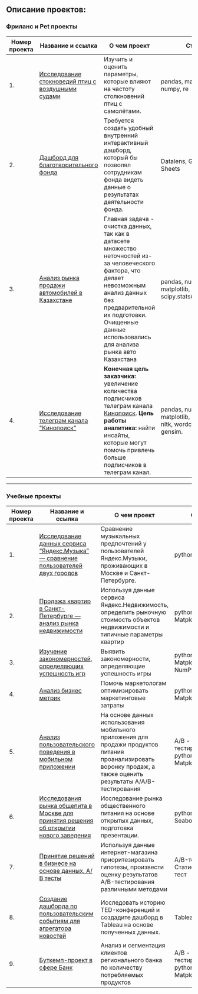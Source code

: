 ## Описание проектов:
### Фриланс и Pet проекты

| Номер проекта | Название и ссылка | О чем проект   |Стек                                                         |Сфера деятельности|
|----|------------------------------------------------------------| ------------------------------------------------------------|------------------------------------------------------------ |--------------------------------------------|
|1.|[Исследование стокноведий птиц с воздушными судами](https://github.com/AlexBagrov/Portfolio/tree/main/%D0%92%D0%BD%D0%B5%D1%83%D1%87%D0%B5%D0%B1%D0%BD%D1%8B%D0%B5%20%D1%84%D1%80%D0%B8%D0%BB%D0%B0%D0%BD%D1%81%20%D0%B8%20pet%20%D0%BF%D1%80%D0%BE%D0%B5%D0%BA%D1%82%D1%8B/1.%D0%A1%D1%82%D0%BE%D0%BB%D0%BA%D0%BD%D0%BE%D0%B2%D0%B5%D0%BD%D0%B8%D1%8F%20%D0%BF%D1%82%D0%B8%D1%86%20%D1%81%20%D0%B2%D0%BE%D0%B7%D0%B4%D1%83%D1%88%D0%BD%D1%8B%D0%BC%D0%B8%20%D1%81%D1%83%D0%B4%D0%B0%D0%BC%D0%B8(pet))|Изучить и оценить параметры, которые влияют на частоту столкновений птиц с самолётами.|pandas, matplotlib, numpy, re|Авиация, обсуживание аэропорта.
|2.|[Дашборд для благотворительного фонда](https://datalens.yandex/n5f50bqto9xsc)|Требуется создать удобный внутренний интерактивный дашборд, который бы позволял сотрудникам фонда видеть данные о результатах деятельности фонда.|Datalens, Google Sheets|Благотворительная деятельность.
|3.|[Анализ рынка продажи автомобилей в Казахстане](https://github.com/AlexBagrov/Portfolio/tree/main/%D0%92%D0%BD%D0%B5%D1%83%D1%87%D0%B5%D0%B1%D0%BD%D1%8B%D0%B5%20%D1%84%D1%80%D0%B8%D0%BB%D0%B0%D0%BD%D1%81%20%D0%B8%20pet%20%D0%BF%D1%80%D0%BE%D0%B5%D0%BA%D1%82%D1%8B/3.%D0%90%D0%B2%D1%82%D0%BE%D1%80%D1%8B%D0%BD%D0%BE%D0%BA%20%D0%9A%D0%B0%D0%B7%D0%B0%D1%85%D1%81%D1%82%D0%B0%D0%BD%D0%B0%2C%20%D0%BE%D1%87%D0%B8%D1%81%D1%82%D0%BA%D0%B0%20%D0%B4%D0%B0%D0%BD%D0%BD%D1%8B%D1%85(pet))|Главная задача -  очистка данных, так как в датасете множество неточностей из-за человеческого фактора, что делает невозможным анализ данных без предварительной их подготовки. Очищенные данные использовались для анализа рынка авто Казахстана|pandas, numpy, matplotlib, seaborn, re, scipy.stats(spearmanr)|Авторынок|
|4.|[Исследование телеграм канала "Кинопоиск"](https://github.com/AlexBagrov/Portfolio/tree/main/%D0%92%D0%BD%D0%B5%D1%83%D1%87%D0%B5%D0%B1%D0%BD%D1%8B%D0%B5%20%D1%84%D1%80%D0%B8%D0%BB%D0%B0%D0%BD%D1%81%20%D0%B8%20pet%20%D0%BF%D1%80%D0%BE%D0%B5%D0%BA%D1%82%D1%8B/4.%D0%9A%D0%B8%D0%BD%D0%BE%D0%BF%D0%BE%D0%B8%D1%81%D0%BA_%D1%82%D0%B5%D0%BB%D0%B5%D0%B3%D1%80%D0%B0%D0%BC_%D0%BA%D0%B0%D0%BD%D0%B0%D0%BB(%D0%A5%D0%B0%D0%BA%D0%B0%D1%82%D0%BE%D0%BD))|**Конечная цель заказчика:** увеличение количества подписчиков телеграм канала [Кинопоиск](https://https://t.me/kinopoisk). **Цель работы аналитика:** найти инсайты, которые могут помочь привлечь больше подписчиков в телеграм канал.|pandas, numpy, matplotlib, seaborn, re, nltk, wordcloud, gensim.|Социальные сети|
---
### Учебные проекты
| Номер проекта | Название и ссылка | О чем проект   |Стек                                                         |Сфера деятельности|
|----|------------------------------------------------------------| ------------------------------------------------------------|------------------------------------------------------------ |--------------------------------------------|
|1.|[Исследование данных сервиса “Яндекс.Музыка” — сравнение пользователей двух городов](https://github.com/AlexBagrov/Portfolio/tree/main/%D0%A3%D1%87%D0%B5%D0%B1%D0%BD%D1%8B%D0%B5%20%D0%BF%D1%80%D0%BE%D0%B5%D0%BA%D1%82%D1%8B%20(%D0%AF%D0%BD%D0%B4%D0%B5%D0%BA%D1%81%20%D0%9F%D1%80%D0%B0%D0%BA%D1%82%D0%B8%D0%BA%D1%83%D0%BC)/%D0%AF%D0%BD%D0%B4%D0%B5%D0%BA%D1%81.%D0%9C%D1%83%D0%B7%D1%8B%D0%BA%D0%B0)|Сравнение музыкальных предпочтений у пользователей Яндекс.Музыки, проживающих в Москве и Санкт-Петербурге.|python, pandas|Интернет-сервис, Стриминговый сервис|
|2.|[Продажа квартир в Санкт-Петербурге — анализ рынка недвижимости](https://github.com/AlexBagrov/Portfolio/tree/main/%D0%A3%D1%87%D0%B5%D0%B1%D0%BD%D1%8B%D0%B5%20%D0%BF%D1%80%D0%BE%D0%B5%D0%BA%D1%82%D1%8B%20(%D0%AF%D0%BD%D0%B4%D0%B5%D0%BA%D1%81%20%D0%9F%D1%80%D0%B0%D0%BA%D1%82%D0%B8%D0%BA%D1%83%D0%BC)/%D0%98%D1%81%D1%81%D0%BB%D0%B5%D0%B4%D0%BE%D0%B2%D0%B0%D0%BD%D0%B8%D0%B5%20%D0%9D%D0%B5%D0%B2%D0%B8%D0%B4%D0%B6%D0%B8%D0%BC%D0%BE%D1%81%D1%82%D0%B8)|Используя данные сервиса Яндекс.Недвижимость, определить рыночную стоимость объектов недвижимости и типичные параметры квартир|python, pandas, Matplotlib|Интернет сервисы, площадки объявлений|
|3.|[Изучение закономерностей, определяющих успешность игр](https://github.com/AlexBagrov/Portfolio/tree/main/%D0%A3%D1%87%D0%B5%D0%B1%D0%BD%D1%8B%D0%B5%20%D0%BF%D1%80%D0%BE%D0%B5%D0%BA%D1%82%D1%8B%20(%D0%AF%D0%BD%D0%B4%D0%B5%D0%BA%D1%81%20%D0%9F%D1%80%D0%B0%D0%BA%D1%82%D0%B8%D0%BA%D1%83%D0%BC)/%D0%97%D0%B0%D0%BA%D0%BE%D0%BD%D0%BE%D0%BC%D0%B5%D1%80%D0%BD%D0%BE%D1%81%D1%82%D0%B8%20%D0%BD%D0%B0%20%D1%80%D1%8B%D0%BD%D0%BA%D0%B5%20%D0%B8%D0%B3%D1%80)|Выявить закономерности, определяющие успешность игры |python, pandas, Matplotlib, NumPy|Gamedev, Интернет-магазины|
|4.|[Анализ бизнес метрик](https://github.com/AlexBagrov/Portfolio/tree/main/%D0%A3%D1%87%D0%B5%D0%B1%D0%BD%D1%8B%D0%B5%20%D0%BF%D1%80%D0%BE%D0%B5%D0%BA%D1%82%D1%8B%20(%D0%AF%D0%BD%D0%B4%D0%B5%D0%BA%D1%81%20%D0%9F%D1%80%D0%B0%D0%BA%D1%82%D0%B8%D0%BA%D1%83%D0%BC)/%D0%90%D0%BD%D0%B0%D0%BB%D0%B8%D0%B7%20%D0%B1%D0%B8%D0%B7%D0%BD%D0%B5%D1%81%20%D0%BF%D0%BE%D0%BA%D0%B0%D0%B7%D0%B0%D1%82%D0%B5%D0%BB%D0%B5%D0%B9)|Помочь маркетологам оптимизировать маркетинговые затраты|python, pandas, Matplotlib|Продуктовые кампании, Маркетинг|
|5.|[Анализ пользовательского поведения в мобильном приложении](https://github.com/AlexBagrov/Portfolio/tree/main/%D0%A3%D1%87%D0%B5%D0%B1%D0%BD%D1%8B%D0%B5%20%D0%BF%D1%80%D0%BE%D0%B5%D0%BA%D1%82%D1%8B%20(%D0%AF%D0%BD%D0%B4%D0%B5%D0%BA%D1%81%20%D0%9F%D1%80%D0%B0%D0%BA%D1%82%D0%B8%D0%BA%D1%83%D0%BC)/%D0%90%D0%BD%D0%B0%D0%BB%D0%B8%D0%B7%20%D0%BF%D0%BE%D0%BB%D1%8C%D0%B7%D0%BE%D0%B2%D0%B0%D1%82%D0%B5%D0%BB%D1%8C%D1%81%D0%BA%D0%BE%D0%B3%D0%BE%20%D0%BF%D0%BE%D0%B2%D0%B5%D0%B4%D0%B5%D0%BD%D0%B8%D1%8F)|На основе данных использования мобильного приложения для продажи продуктов питания проанализировать воронку продаж, а также оценить результаты A/A/B-тестирования |A/B - тестирование, python, pandas, Matplotlib, Plotly|Стартап, Бизнес, Интернет-сервисы|
|6.|[Исследования рынка общепита в Москве для принятия решения об открытии нового заведения](https://github.com/AlexBagrov/Portfolio/tree/main/%D0%A3%D1%87%D0%B5%D0%B1%D0%BD%D1%8B%D0%B5%20%D0%BF%D1%80%D0%BE%D0%B5%D0%BA%D1%82%D1%8B%20(%D0%AF%D0%BD%D0%B4%D0%B5%D0%BA%D1%81%20%D0%9F%D1%80%D0%B0%D0%BA%D1%82%D0%B8%D0%BA%D1%83%D0%BC)/%D0%98%D1%81%D1%81%D0%BB%D0%B5%D0%B4%D0%BE%D0%B2%D0%B0%D0%BD%D0%B8%D1%8F%20%D1%80%D1%8B%D0%BD%D0%BA%D0%B0%20%D0%BE%D0%B1%D1%89%D0%B5%D0%BF%D0%B8%D1%82%D0%B0%20%D0%B2%20%D0%9C%D0%BE%D1%81%D0%BA%D0%B2%D0%B5)|Исследование рынка общественного питания на основе открытых данных, подготовка презентации.|python, pandas, Seaborn, Plotly|Стартапы, Бизнес, Оффлайн|
|7.|[Принятие решений в бизнесе на основе данных, А/В тесты](https://github.com/AlexBagrov/Portfolio/tree/main/%D0%A3%D1%87%D0%B5%D0%B1%D0%BD%D1%8B%D0%B5%20%D0%BF%D1%80%D0%BE%D0%B5%D0%BA%D1%82%D1%8B%20(%D0%AF%D0%BD%D0%B4%D0%B5%D0%BA%D1%81%20%D0%9F%D1%80%D0%B0%D0%BA%D1%82%D0%B8%D0%BA%D1%83%D0%BC)/%D0%98%D0%BD%D1%82%D0%B5%D1%80%D0%BD%D0%B5%D1%82-%D0%BC%D0%B0%D0%B3%D0%B0%D0%B7%D0%B8%D0%BD%2C%20AB%2C%20%D0%B3%D0%B8%D0%BF%D0%BE%D1%82%D0%B5%D0%B7%D1%8B) | Используя данные интернет-магазина приоритезировать гипотезы, произвести оценку результатов A/B-тестирования различными методами | A/B-тест, Статистический тест |Интернет-магазин|
|8.|[Создание дашборда по пользовательским событиям для агрегатора новостей](https://github.com/AlexBagrov/Portfolio/tree/main/%D0%A3%D1%87%D0%B5%D0%B1%D0%BD%D1%8B%D0%B5%20%D0%BF%D1%80%D0%BE%D0%B5%D0%BA%D1%82%D1%8B%20(%D0%AF%D0%BD%D0%B4%D0%B5%D0%BA%D1%81%20%D0%9F%D1%80%D0%B0%D0%BA%D1%82%D0%B8%D0%BA%D1%83%D0%BC)/%D0%A1%D0%B5%D1%80%D0%B2%D0%B8%D1%81%20%D0%BD%D0%BE%D0%B2%D0%BE%D1%81%D1%82%D0%B5%D0%B9%2C%20%D0%B4%D0%B0%D1%88%D0%B1%D0%BE%D1%80%D0%B4%2B%D0%B0%D0%B2%D1%82%D0%BE%D0%BC%D0%B0%D1%82%D0%B8%D0%B7%D0%B0%D1%86%D0%B8%D1%8F)|Исследовать историю TED-конференций и создадите дашборд в Tableau на основе полученных данных.|Tableau|Стартапы|
|9.|[Буткемп-проект в сфере Банк](https://github.com/AlexBagrov/Portfolio/tree/main/%D0%A3%D1%87%D0%B5%D0%B1%D0%BD%D1%8B%D0%B5%20%D0%BF%D1%80%D0%BE%D0%B5%D0%BA%D1%82%D1%8B%20(%D0%AF%D0%BD%D0%B4%D0%B5%D0%BA%D1%81%20%D0%9F%D1%80%D0%B0%D0%BA%D1%82%D0%B8%D0%BA%D1%83%D0%BC)/%D0%91%D1%83%D1%82%D0%BA%D0%B5%D0%BC%D0%BF-%D0%BF%D1%80%D0%BE%D0%B5%D0%BA%D1%82%20%D0%B2%20%D1%81%D1%84%D0%B5%D1%80%D0%B5%20%D0%91%D0%B0%D0%BD%D0%BA)|Анализ и сегментация клиентов регионального банка по количеству потребляемых продуктов|A/B - тестирование, python, pandas, Matplotlib, Plotly|Банковская сфера|


